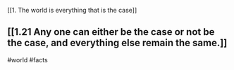 [[1. The world is everything that is the case]] 

## [[1.21 Any one can either be the case or not be the case, and everything else remain the same.]]
#world #facts 